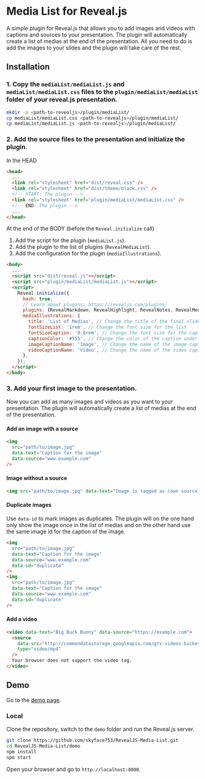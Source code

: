 # Media List for Reveal.js

A simple plugin for Reveal.js that allows you to add images and videos with captions and sources to your presentation. The plugin will automatically create a list of medias at the end of the presentation. All you need to do is add the images to your slides and the plugin will take care of the rest.

## Installation

### 1. Copy the `mediaList/mediaList.js` and `mediaList/mediaList.css` files to the `plugin/mediaList/mediaList` folder of your reveal.js presentation.

```bash
mkdir -p <path-to-revealjs>/plugin/mediaList/
cp mediaList/mediaList.css <path-to-revealjs>/plugin/mediaList/
cp mediaList/mediaList.js <path-to-revealjs>/plugin/mediaList/
```

### 2. Add the source files to the presentation and initialize the plugin.

In the HEAD

```html
<head>
  ...
  <link rel="stylesheet" href="dist/reveal.css" />
  <link rel="stylesheet" href="dist/theme/black.css" />
  <!-- START: The plugin -->
  <link rel="stylesheet" href="plugin/mediaList/mediaList.css" />
  <!-- END: The plugin -->
  ...
</head>
```

At the end of the BODY (before the `Reveal.initialize` call)

1. Add the script for the plugin (`mediaList.js`).
2. Add the plugin to the list of plugins (`RevealMediaList`).
3. Add the configuration for the plugin (`mediaIllustrations`).

```html
<body>
  ...
  <script src="dist/reveal.js"></script>
  <script src="plugin/mediaList/mediaList.js"></script>
  <script>
    Reveal.initialize({
      hash: true,
      // Learn about plugins: https://revealjs.com/plugins/
      plugins: [RevealMarkdown, RevealHighlight, RevealNotes, RevealMediaList],
      mediaIllustrations: {
        title: 'List of Medias', // Change the title of the final slide
        fontSizeList: '1rem', // Change the font size for the list
        fontSizeCaption: '0.8rem', // Change the font size for the caption
        captionColor: '#555', // Change the color of the caption under the image
        imageCaptionName: 'Image', // Change the name of the image caption
        videoCaptionName: 'Video', // Change the name of the video caption
      },
    });
  </script>
</body>
```

### 3. Add your first image to the presentation.

Now you can add as many images and videos as you want to your presentation. The plugin will automatically create a list of medias at the end of the presentation.

#### Add an image with a source

```html
<img
  src="path/to/image.jpg"
  data-text="Caption for the image"
  data-source="www.example.com"
/>
```

#### Image without a source

```html
<img src="path/to/image.jpg" data-text="Image is tagged as (own source)" />
```

#### Duplicate images

Use `data-id` to mark images as duplicates. The plugin will on the one hand only show the image once in the list of medias and on the other hand use the same image id for the caption of the image.

```html
<img
  src="path/to/image.jpg"
  data-text="Caption for the image"
  data-source="www.example.com"
  data-id="duplicate"
/>
<img
  src="path/to/image.jpg"
  data-text="Caption for the image"
  data-source="www.example.com"
  data-id="duplicate"
/>
```

#### Add a video

```html
<video data-text="Big Buck Bunny" data-source="https://example.com">
  <source
    data-src="http://commondatastorage.googleapis.com/gtv-videos-bucket/sample/BigBuckBunny.mp4"
    type="video/mp4"
  />
  Your browser does not support the video tag.
</video>
```

## Demo

Go to the [demo page](https://skyface753.github.io/RevealJS-Media-List/).

### Local

Clone the repository, switch to the `demo` folder and run the Reveal.js server.

```bash
git clone https://github.com/skyface753/RevealJS-Media-List.git
cd RevealJS-Media-List/demo
npm install
npm start
```

Open your browser and go to `http://localhost:8000`.
